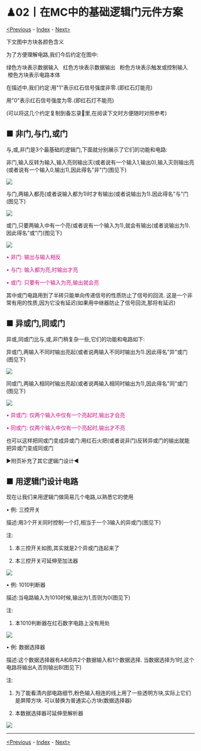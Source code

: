 # ♟02丨在MC中的基础逻辑门元件方案

[<Previous](01.md) - [Index](index.md) - [Next>](03.md)

下文图中方块各颜色含义

为了方便理解电路,我们今后约定在图中:

绿色方块表示数据输入   红色方块表示数据输出   粉色方块表示触发或控制输入   橙色方块表示电路本体

在描述中,我们约定:用"1"表示红石信号强度非零.(即红石灯能亮)

用"0"表示红石信号强度为零.(即红石灯不能亮)

(可以将这几个约定复制到备忘录📕里,在阅读下文时方便随时对照参考)

## ■ 非门,与门,或门

与,或,非门是3个最基础的逻辑门,下面就分别展示了它们的功能和电路:

非门,输入反转为输入,输入亮则输出灭(或者说有一个输入1,输出0),输入灭则输出亮(或者说有一个输入0,输出1),因此得名"非"门(图见下)

<img src="https://i0.hdslb.com/bfs/article/4ab7930f483765a965035bafe6fa62e67f13cc54.gif@1256w_786h_!web-article-pic.avif"/>

与门,两输入都亮(或者说输入都为1)时才有输出(或者说输出为1).因此得名"与"门(图见下)

<img src="https://static.wikia.nocookie.net/minecraft_zh_gamepedia/images/2/2e/AndGateDynamic.gif/revision/latest?cb=20200825052928"/>

或门,只要两输入中有一个亮(或者说有一个输入为1),就会有输出(或者说输出为1).因此得名"或"门(图见下)

<img src="https://static.wikia.nocookie.net/minecraft_zh_gamepedia/images/c/ce/OrGateDynamic.gif/revision/latest?cb=20200825053140"/>

<font color=MediumVioletRed>

• 非门: 输出与输入相反

• 与门: 输入都为亮,时输出才亮

• 或门: 只要有一个输入为亮,输出就会亮

</font>

其中或门电路用到了半砖只能单向传递信号的性质防止了信号的回流.
这是一个非常有用的性质,因为它没有延迟(如果用中继器防止了信号回流,那将有延迟)

## ■ 异或门,同或门

异或,同或门比与,或,非门稍复杂一些,它们的功能和电路如下:

异或门,两输入不同时输出亮起(或者说两输入不同时输出为1).因此得名"异"或门(图见下)

<img src="https://static.wikia.nocookie.net/minecraft_zh_gamepedia/images/2/28/XorGateDynamic.gif/revision/latest?cb=20200825053303"/>

同或门,两输入相同时输出亮起(或者说两输入相同时输出为1),因此得名"同"或门(图见下)

<img src="https://static.wikia.nocookie.net/minecraft_zh_gamepedia/images/e/ea/XnorGateDynamic.gif/revision/latest?cb=20200825053351"/>

<font color=MediumVioletRed>

• 异或门: 仅两个输入中仅有一个亮起时,输出才会亮

• 同或门: 仅两个输入中仅有一个亮起时,输出才不亮

</font>

也可以这样把同或门变成异或门:用红石火把(或者说非门)反转异或门的输出就能把异或门变成同或门

▶附页补充了其它逻辑门设计◀

## ■ 用逻辑门设计电路

现在让我们来用逻辑门做简易几个电路,以熟悉它的使用

• 例: 三控开关

描述:用3个开关同时控制一个灯,相当于一个3输入的异或门(图见下)

注:

1. 本三控开关如图,其实就是2个异或门连起来了

2. 本三控开关可延伸至加法器

<img src="https://i0.hdslb.com/bfs/article/caadb066b8ea1164da43d5965b74b20457a992c0.png@1256w_708h_!web-article-pic.avif"/>

• 例: 1010判断器

描述:当电路输入为1010时候,输出为1,否则为0(图见下)

注:

1. 本1010判断器在红石数字电路上没有用处

<img src="https://i0.hdslb.com/bfs/article/5dd9483bf32d7d8f269099bd7f4fdbb51e50482f.png@1256w_708h_!web-article-pic.avif"/>

• 例: 数据选择器

描述:这个数据选择器有A和B共2个数据输入和1个数据选择.
当数据选择为1时,这个电路将输出A,否则输出B(图见下)

注:

1. 为了能看清内部电路细节,粉色输入相连的线上用了一些透明方块,实际上它们是屏障方块.
可以替换为普通实心方块(数据选择器)

2. 本数据选择器可延伸至解析器

<img src="https://i0.hdslb.com/bfs/article/bc5c5e01657c86ce6fee8af7a48fa30cc33c5127.png@1256w_708h_!web-article-pic.avif"/>

---

[<Previous](01.md) - [Index](index.md) - [Next>](03.md)
